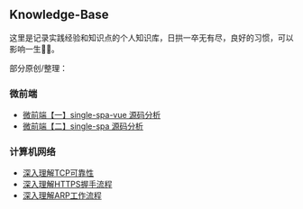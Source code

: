 ## Knowledge-Base

这里是记录实践经验和知识点的个人知识库，日拱一卒无有尽，良好的习惯，可以影响一生🐱‍👤。

部分原创/整理：

### 微前端
+ [微前端【一】single-spa-vue 源码分析](/docs/article/微前端/single-spa-vue源码分析.md)
+ [微前端【二】single-spa 源码分析](/docs/article/微前端/single-spa源码分析.md)

### 计算机网络
+ [深入理解TCP可靠性](/docs/article/计算机网络/深入理解TCP可靠性.md)
+ [深入理解HTTPS握手流程](/docs/article/计算机网络/深入理解HTTPS握手流程.md)
+ [深入理解ARP工作流程](/docs/article/计算机网络/深入理解ARP工作流程.md)
